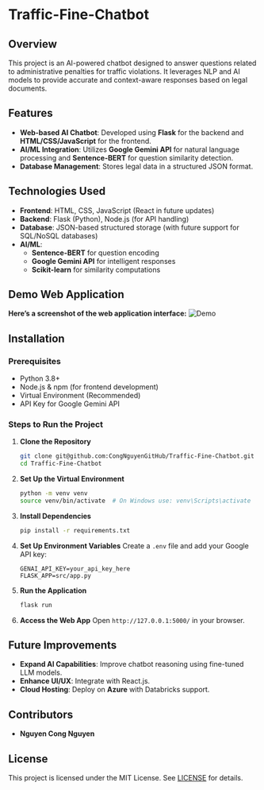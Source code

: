 # Traffic-Fine-Chatbot

## Overview
This project is an AI-powered chatbot designed to answer questions related to administrative penalties for traffic violations. It leverages NLP and AI models to provide accurate and context-aware responses based on legal documents.

## Features
- **Web-based AI Chatbot**: Developed using **Flask** for the backend and **HTML/CSS/JavaScript** for the frontend.
- **AI/ML Integration**: Utilizes **Google Gemini API** for natural language processing and **Sentence-BERT** for question similarity detection.
- **Database Management**: Stores legal data in a structured JSON format.

## Technologies Used
- **Frontend**: HTML, CSS, JavaScript (React in future updates)
- **Backend**: Flask (Python), Node.js (for API handling)
- **Database**: JSON-based structured storage (with future support for SQL/NoSQL databases)
- **AI/ML**:
  - **Sentence-BERT** for question encoding
  - **Google Gemini API** for intelligent responses
  - **Scikit-learn** for similarity computations

## Demo Web Application
**Here’s a screenshot of the web application interface:**
![Demo](static/images/demo.png)

## Installation
### Prerequisites
- Python 3.8+
- Node.js & npm (for frontend development)
- Virtual Environment (Recommended)
- API Key for Google Gemini API

### Steps to Run the Project
1. **Clone the Repository**
   ```bash
   git clone git@github.com:CongNguyenGitHub/Traffic-Fine-Chatbot.git
   cd Traffic-Fine-Chatbot
   ```
2. **Set Up the Virtual Environment**
   ```bash
   python -m venv venv
   source venv/bin/activate  # On Windows use: venv\Scripts\activate
   ```
3. **Install Dependencies**
   ```bash
   pip install -r requirements.txt
   ```
4. **Set Up Environment Variables**
   Create a `.env` file and add your Google API key:
   ```
   GENAI_API_KEY=your_api_key_here
   FLASK_APP=src/app.py
   ```
5. **Run the Application**
   ```bash
   flask run
   ```
6. **Access the Web App**
   Open `http://127.0.0.1:5000/` in your browser.


## Future Improvements
- **Expand AI Capabilities**: Improve chatbot reasoning using fine-tuned LLM models.
- **Enhance UI/UX**: Integrate with React.js.
- **Cloud Hosting**: Deploy on **Azure** with Databricks support.

## Contributors
- **Nguyen Cong Nguyen**

## License
This project is licensed under the MIT License. See [LICENSE](LICENSE) for details.

